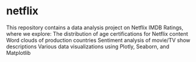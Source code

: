 # netflix
This repository contains a data analysis project on Netflix IMDB Ratings, where we explore:  The distribution of age certifications for Netflix content Word clouds of production countries Sentiment analysis of movie/TV show descriptions Various data visualizations using Plotly, Seaborn, and Matplotlib
